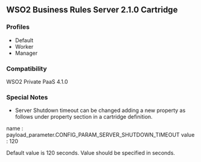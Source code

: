 ## WSO2 Business Rules Server 2.1.0 Cartridge

### Profiles

   - Default
   - Worker
   - Manager

### Compatibility

WSO2 Private PaaS 4.1.0

### Special Notes

- Server Shutdown timeout can be changed adding a new property as follows under property section in a cartridge definition.

name : payload_parameter.CONFIG_PARAM_SERVER_SHUTDOWN_TIMEOUT 
value : 120 

Default value is 120 seconds. Value should be specified in seconds.